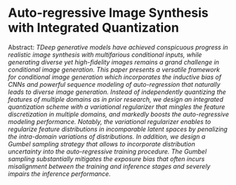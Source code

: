 # Auto-regressive Image Synthesis with Integrated Quantization

Abstract: 
*TDeep generative models have achieved conspicuous progress in realistic image synthesis with multifarious conditional inputs, while generating diverse yet high-fidelity images remains a grand challenge in conditional image generation. This paper presents a versatile framework for conditional image generation which incorporates the inductive bias of CNNs and powerful sequence modeling of auto-regression that naturally leads to diverse image generation. Instead of independently quantizing the features of multiple domains as in prior research, we design an integrated quantization scheme with a variational regularizer that mingles the feature discretization in multiple domains, and markedly boosts the auto-regressive modeling performance. Notably, the variational regularizer enables to regularize feature distributions in incomparable latent spaces by penalizing the intra-domain variations of distributions. In addition, we design a Gumbel sampling strategy that allows to incorporate distribution uncertainty into the auto-regressive training procedure. The Gumbel sampling substantially mitigates the exposure bias that often incurs misalignment between the training and inference stages and severely impairs the inference performance.*



